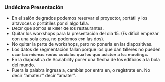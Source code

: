 ﻿### Undécima Presentación

* En el salón de grados podemos reservar el proyector, portátil y los altavoces o portátiles por si algo falla.
* Decir que somos el killer de los restaurantes.
* Quitar los workshops para la presentación del dia 15. (Es difícil empezar con una sola cosa, no podemos con las dos).
* No quitar la parte de workshops, pero no ponerla en las diapositivas.
* Los datos de segmentación fallan porque los que dan talleres no pueden usar las mismas redes sociales que los que asisten a los meetings.
* En la diapositiva de Scalability poner una flecha de los edificios a la bola del mundo.
* Fuera la palabra ingresa a, cambiar por entra en, o registrate en.
No decir “amateur” decir “amater”.
